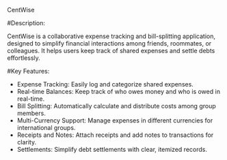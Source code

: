 CentWise

#Description:

CentWise is a collaborative expense tracking and bill-splitting application, designed to simplify financial interactions among friends, roommates, or colleagues. It helps users keep track of shared expenses and settle debts effortlessly.

#Key Features:

* Expense Tracking: Easily log and categorize shared expenses.
* Real-time Balances: Keep track of who owes money and who is owed in real-time.
* Bill Splitting: Automatically calculate and distribute costs among group members.
* Multi-Currency Support: Manage expenses in different currencies for international groups.
* Receipts and Notes: Attach receipts and add notes to transactions for clarity.
* Settlements: Simplify debt settlements with clear, itemized records.